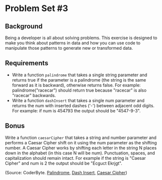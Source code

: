 Problem Set #3
=============

Background
-----------
Being a developer is all about solving problems.  This exercise is designed to make you think about patterns in data and how you can use code to manipulate those patterns to generate new or transformed data.

Requirements
--------------
- Write a function <code>palindrome</code> that takes a single string parameter and returns true if the parameter is a palindrome (the string is the same forward as it is backward), otherwise returns false. For example: palindrome("racecar") should return true because "racecar" is also "racecar" backwards.
- Write a function <code>dashInsert</code> that takes a single num parameter and returns the num with inserted dashes ('-') between adjacent odd digits. For example: if num is 454793 the output should be "4547-9-3".

Bonus
------
Write a function <code>caesarCipher</code> that takes a string and number parameter and performs a Caesar Cipher shift on it using the num parameter as the shifting number. A Caesar Cipher works by shifting each letter in the string N places down in the alphabet (in this case N will be num). Punctuation, spaces, and capitalization should remain intact. For example if the string is "Caesar Cipher" and num is 2 the output should be "Ecguct Ekrjgt".

(Source: CoderByte. <a href="http://coderbyte.com/CodingArea/GuestEditor.php?ct=Palindrome&lan=JavaScript">Palindrome</a>, <a href="http://coderbyte.com/CodingArea/GuestEditor.php?ct=Dash%20Insert&lan=JavaScript">Dash Insert</a>, <a href="http://coderbyte.com/CodingArea/GuestEditor.php?ct=Caesar%20Cipher&lan=JavaScript">Caesar Cipher</a>)